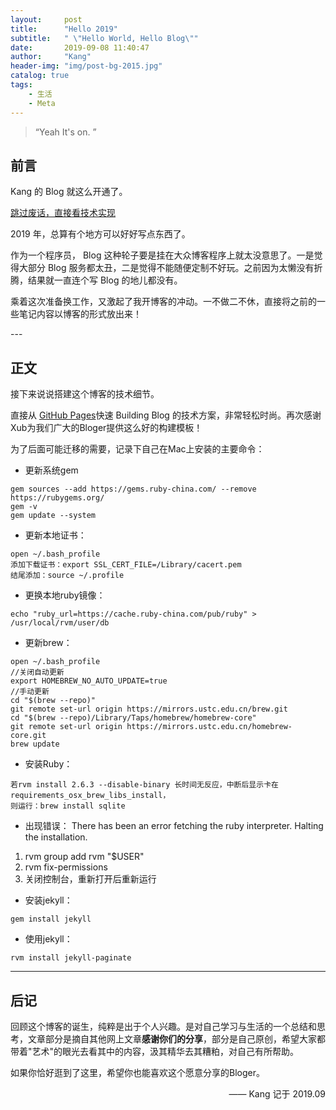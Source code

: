 ```yaml
---
layout:     post
title:      "Hello 2019"
subtitle:   " \"Hello World, Hello Blog\""
date:       2019-09-08 11:40:47
author:     "Kang"
header-img: "img/post-bg-2015.jpg"
catalog: true
tags:
    - 生活
    - Meta 
---
```


> “Yeah It's on. ”


## 前言

Kang 的 Blog 就这么开通了。

[跳过废话，直接看技术实现 ](#build)



2019 年，总算有个地方可以好好写点东西了。


作为一个程序员， Blog 这种轮子要是挂在大众博客程序上就太没意思了。一是觉得大部分 Blog 服务都太丑，二是觉得不能随便定制不好玩。之前因为太懒没有折腾，结果就一直连个写 Blog 的地儿都没有。

乘着这次准备换工作，又激起了我开博客的冲动。一不做二不休，直接将之前的一些笔记内容以博客的形式放出来！


<p id = "build"></p>
---

## 正文

接下来说说搭建这个博客的技术细节。  

直接从 [GitHub Pages](https://github.com/Huxpro/huxpro.github.io)快速 Building Blog 的技术方案，非常轻松时尚。再次感谢Xub为我们广大的Bloger提供这么好的构建模板！

为了后面可能迁移的需要，记录下自己在Mac上安装的主要命令：

* 更新系统gem
```
gem sources --add https://gems.ruby-china.com/ --remove https://rubygems.org/
gem -v
gem update --system
```

* 更新本地证书：
```
open ~/.bash_profile
添加下载证书：export SSL_CERT_FILE=/Library/cacert.pem
结尾添加：source ~/.profile
```

* 更换本地ruby镜像：
```
echo "ruby_url=https://cache.ruby-china.com/pub/ruby" > /usr/local/rvm/user/db
```

* 更新brew：
```
open ~/.bash_profile
//关闭自动更新
export HOMEBREW_NO_AUTO_UPDATE=true
//手动更新
cd "$(brew --repo)"
git remote set-url origin https://mirrors.ustc.edu.cn/brew.git
cd "$(brew --repo)/Library/Taps/homebrew/homebrew-core"
git remote set-url origin https://mirrors.ustc.edu.cn/homebrew-core.git
brew update
```

* 安装Ruby：
```
若rvm install 2.6.3 --disable-binary 长时间无反应，中断后显示卡在requirements_osx_brew_libs_install，
则运行：brew install sqlite
```

* 出现错误：
There has been an error fetching the ruby interpreter. Halting the installation.
1. rvm group add rvm "$USER"
2. rvm fix-permissions
3. 关闭控制台，重新打开后重新运行


* 安装jekyll：
```
gem install jekyll
```

* 使用jekyll：
```
rvm install jekyll-paginate
```

---

## 后记

回顾这个博客的诞生，纯粹是出于个人兴趣。是对自己学习与生活的一个总结和思考，文章部分是摘自其他网上文章**感谢你们的分享**，部分是自己原创，希望大家都带着"艺术"的眼光去看其中的内容，汲其精华去其糟粕，对自己有所帮助。

如果你恰好逛到了这里，希望你也能喜欢这个愿意分享的Bloger。

<div style="text-align: right">—— Kang 记于 2019.09 </div>


